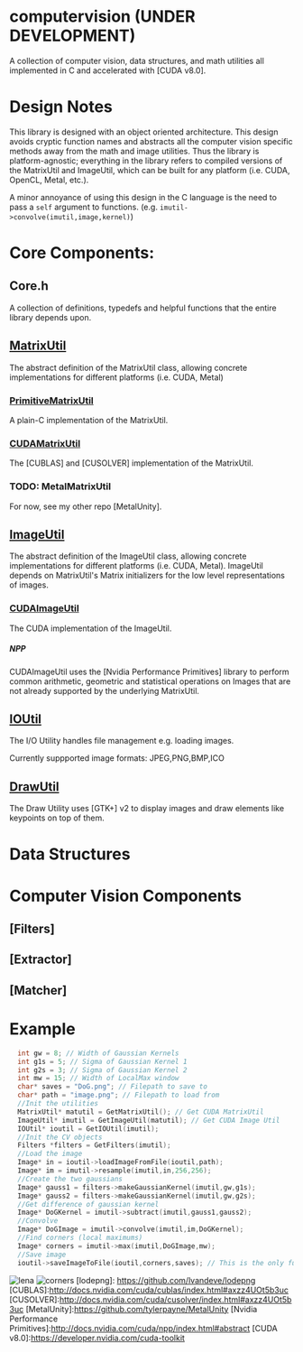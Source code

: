 # computervision (UNDER DEVELOPMENT)

A collection of computer vision, data structures, and math utilities all implemented in C and accelerated with [CUDA v8.0].

# Design Notes
This library is designed with an object oriented architecture. This design avoids cryptic function names and abstracts all the computer vision specific methods away from the math and image utilities. Thus the library is platform-agnostic; everything in the library refers to compiled versions of the MatrixUtil and ImageUtil, which can be built for any platform (i.e. CUDA, OpenCL, Metal, etc.).

A minor annoyance of using this design in the C language is the need to pass a `self` argument to functions. 
(e.g. `imutil->convolve(imutil,image,kernel)`)

# Core Components:

## Core.h
A collection of definitions, typedefs and helpful functions that the entire library depends upon.

## [MatrixUtil]
The abstract definition of the MatrixUtil class, allowing concrete implementations for different platforms (i.e. CUDA, Metal)
### [PrimitiveMatrixUtil]
A plain-C implementation of the MatrixUtil.

### [CUDAMatrixUtil]
The [CUBLAS] and [CUSOLVER] implementation of the MatrixUtil.

### TODO: MetalMatrixUtil
For now, see my other repo [MetalUnity].

## [ImageUtil]
The abstract definition of the ImageUtil class, allowing concrete implementations for different platforms (i.e. CUDA, Metal). ImageUtil depends on MatrixUtil's Matrix initializers for the low level representations of images.

### [CUDAImageUtil]
The CUDA implementation of the ImageUtil.

##### NPP
 CUDAImageUtil uses the [Nvidia Performance Primitives] library to perform common arithmetic, geometric and statistical operations on Images that are not already supported by the underlying MatrixUtil.
 
 ## [IOUtil]
 The I/O Utility handles file management e.g. loading images.
 
 Currently suppported image formats: JPEG,PNG,BMP,ICO
 
 ## [DrawUtil]
 The Draw Utility uses [GTK+] v2 to display images and draw elements like keypoints on top of them.

# Data Structures

# Computer Vision Components

## [Filters]

## [Extractor]

## [Matcher]

# Example
```C
  int gw = 8; // Width of Gaussian Kernels
  int g1s = 5; // Sigma of Gaussian Kernel 1
  int g2s = 3; // Sigma of Gaussian Kernel 2
  int mw = 15; // Width of LocalMax window
  char* saves = "DoG.png"; // Filepath to save to
  char* path = "image.png"; // Filepath to load from
  //Init the utilities
  MatrixUtil* matutil = GetMatrixUtil(); // Get CUDA MatrixUtil
  ImageUtil* imutil = GetImageUtil(matutil); // Get CUDA Image Util
  IOUtil* ioutil = GetIOUtil(imutil);
  //Init the CV objects
  Filters *filters = GetFilters(imutil);
  //Load the image
  Image* in = ioutil->loadImageFromFile(ioutil,path);
  Image* im = imutil->resample(imutil,in,256,256);
  //Create the two gaussians
  Image* gauss1 = filters->makeGaussianKernel(imutil,gw,g1s);
  Image* gauss2 = filters->makeGaussianKernel(imutil,gw,g2s);
  //Get difference of gaussian kernel
  Image* DoGKernel = imutil->subtract(imutil,gauss1,gauss2);
  //Convolve
  Image* DoGImage = imutil->convolve(imutil,im,DoGKernel);
  //Find corners (local maximums)
  Image* corners = imutil->max(imutil,DoGImage,mw);
  //Save image
  ioutil->saveImageToFile(ioutil,corners,saves); // This is the only function that copies memory from device to host
```
![lena] ![corners]
[lodepng]: https://github.com/lvandeve/lodepng
[CUBLAS]:http://docs.nvidia.com/cuda/cublas/index.html#axzz4UOt5b3uc
[CUSOLVER]:http://docs.nvidia.com/cuda/cusolver/index.html#axzz4UOt5b3uc
[MetalUnity]:https://github.com/tylerpayne/MetalUnity
[Nvidia Performance Primitives]:http://docs.nvidia.com/cuda/npp/index.html#abstract
[CUDA v8.0]:https://developer.nvidia.com/cuda-toolkit

[MatrixUtil]:https://github.com/tylerpayne/computervision/blob/master/utils/MatrixUtil.h
[PrimitiveMatrixUtil]:https://github.com/tylerpayne/computervision/blob/master/utils/PrimitiveMatrixUtil.c
[CUDAMatrixUtil]:https://github.com/tylerpayne/computervision/blob/master/utils/CUDAMatrixUtil.cu
[ImageUtil]:https://github.com/tylerpayne/computervision/blob/master/utils/ImageUtil.h
[CUDAImageUtil]:https://github.com/tylerpayne/computervision/blob/master/utils/CUDAImageUtil.h
[IOUtil]:https://github.com/tylerpayne/computervision/blob/master/utils/IOUtil.h
[DrawUtil]:https://github.com/tylerpayne/computervision/blob/master/utils/DrawUtil.h
[lena]:https://github.com/tylerpayne/computervision/blob/master/lena256.png
[corners]:https://github.com/tylerpayne/computervision/blob/master/lenacorners.png
